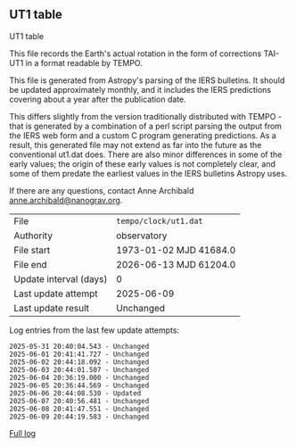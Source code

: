 
## UT1 table

UT1 table

This file records the Earth's actual rotation in the form of
corrections TAI-UT1 in a format readable by TEMPO.

This file is generated from Astropy's parsing of the IERS
bulletins. It should be updated approximately monthly, and it
includes the IERS predictions covering about a year after the
publication date.

This differs slightly from the version traditionally distributed
with TEMPO - that is generated by a combination of a perl script
parsing the output from the IERS web form and a custom C program
generating predictions. As a result, this generated file may not
extend as far into the future as the conventional ut1.dat does.
There are also minor differences in some of the early values; the
origin of these early values is not completely clear, and some of
them predate the earliest values in the IERS bulletins Astropy uses.

If there are any questions, contact Anne Archibald
<anne.archibald@nanograv.org>.

|     |     |
|:--- |:--- |
| File | `tempo/clock/ut1.dat` |
| Authority | observatory |
| File start | 1973-01-02 MJD 41684.0 |
| File end | 2026-06-13 MJD 61204.0 |
| Update interval (days) | 0 |
| Last update attempt | 2025-06-09 |
| Last update result | Unchanged |

Log entries from the last few update attempts:
```
2025-05-31 20:40:04.543 - Unchanged
2025-06-01 20:41:41.727 - Unchanged
2025-06-02 20:44:18.092 - Unchanged
2025-06-03 20:44:01.507 - Unchanged
2025-06-04 20:36:19.000 - Unchanged
2025-06-05 20:36:44.569 - Unchanged
2025-06-06 20:44:08.530 - Updated
2025-06-07 20:40:56.481 - Unchanged
2025-06-08 20:41:47.551 - Unchanged
2025-06-09 20:44:19.583 - Unchanged
```
[Full log](https://raw.githubusercontent.com/ipta/pulsar-clock-corrections/main/log/tempo/clock/ut1.dat.log)
